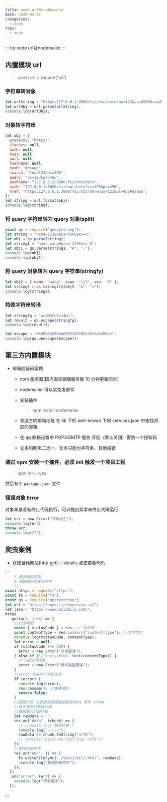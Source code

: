 ```yaml
---
title: node url及nodemailer
date: 2020-03-11
categories:
  - node
tags:
  - node
---
```


::: tip
node url及nodemailer
:::

<!-- more -->

## 内置模块 url

> const url = require('url')

### 字符串转对象

```js
let urlString = "https:127.0.0.1:3000/fsi/hot/here?us=123&ps=456#dsaad";
let urlObj = url.parse(urlString);
console.log(urlObj);
```

### 对象转字符串

```js
let obj = {
  protocol: "https:",
  slashes: null,
  auth: null,
  host: null,
  port: null,
  hostname: null,
  hash: "#dsaad",
  search: "?us=123&ps=456",
  query: "us=123&ps=456",
  pathname: "127.0.0.1:3000/fsi/hot/here",
  path: "127.0.0.1:3000/fsi/hot/here?us=123&ps=456",
  href: "https:127.0.0.1:3000/fsi/hot/here?us=123&ps=456#dsaad",
};
let string = url.format(obj);
console.log(string);
```

### 将 query 字符串转为 query 对象(split)

```js
const qs = require("querystring");
let string = "name=123&pass=456&sex=0";
let obj = qs.parse(string);
let string1 = "name-wang#psaa-123#sex-0";
let obj1 = qs.parse(string1, "#", "-");
console.log(obj);
console.log(obj1);
```

### 将 query 对象转为 query 字符串(stringfy)

```js
let obj2 = { name: "wang", psaa: "123", sex: "0" };
let string2 = qs.stringify(obj2, "&", "=");
console.log(string2);
```

### 特殊字符串转译

```js
let stringfg = "w=你好&foo=bar";
let result = qs.escape(stringfg);
console.log(result);

let escape = "w%3D%E4%BD%A0%E5%A5%BD%26foo%3Dbar";
console.log(qs.unescape(escape));
```

## 第三方内置模块

- 邮箱验证码案例

  - npm 服务器(国内淘宝镜像服务器 10 分钟更新同步)
  - nodemailer 可以实现发邮件
  - 安装插件

    > npm install nodemailer

  - 发送方的邮箱地址 在 lib 下的 well-known 下的 services.json 中查找对应的邮箱
  - 在 qq 邮箱设置中 POP3/SMTP 服务 开启（默认关闭）得到一个授权码
  - 文本和网页二选一，文本只能为字符串，其他报错

### 通过 npm 安装一个插件，必须 init 触发一个项目工程

> npm init --yes

然后有个 `package.json` 文件

### 错误对象 Error

对象本身没有终止代码执行，可以抛出异常来终止代码运行

```js
let err = new Error("错误发生");
console.log(err);
throw err;
console.log(222);
```

## 爬虫案例

- 获取目标网站(http.get)
::: details 点击查看代码

```js
/*
    1.请求网站数据
    2.将数据保存本地文件
    */
const https = require("https");
const fs = require("fs");
const qs = require("querystring");
let url = "https://home.firefoxchina.cn/";
let json = "https://www.bilibili.com/";
https
  .get(url, (res) => {
    //安全判断
    const { statusCode } = res; // 状态码
    const contentType = res.headers["content-type"]; //文件类型
    console.log(statusCode, contentType);
    let error = null;
    if (statusCode !== 200) {
      error = new Error("请求错误");
    } else if (!/^text\/html/.test(contentType)) {
      //不是网页类型
      error = new Error("请求类型错误");
    }
    //error 为真两个判断出错
    if (error) {
      console.log(error);
      res.resume(); //重置缓存
      return false;
    }
    //数据分段 只要接受数据就会触发data 事件 chunk
    //每次接受的数据片段
    //数据量大分段传输
    let rawData = "";
    res.on("data", (chunk) => {
      // console.log('数据传输')
      console.log("-----");
      rawData += chunk.toString("utf8");
      // console.log(chunk.toString('utf8'))
    });
    //数据传输完毕
    res.on("end", () => {
      fs.writeFileSync("./test1/bili.html", rawData);
      console.log("数据传输完毕");
    });
  })
  .on("error", (err) => {
    console.log("请求错误");
  });
```

:::


